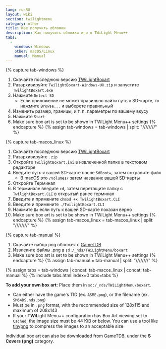 ```yaml
---
lang: ru-RU
layout: wiki
section: twilightmenu
category: other
title: Как получить обложки
description: Как получить обложки игр в TWiLight Menu++
tabs:
  - 
    windows: Windows
    other: macOS/Linux
    manual: Manual
---
```


{% capture tab-windows %}
1. Скачайте последнюю версию [TWiLightBoxart](https://github.com/KirovAir/TwilightBoxart/releases)
1. Разархивируйте `TwilightBoxart-Windows-UX.zip` и запустите `TwilightBoxart.exe`
1. Нажмите `Detect SD`
   - Если приложение не может правильно найти путь к SD-карте, то нажмите `Browse...` и выберете правильный
1. Изменить размер, границы, и т. п. параметры по вашему вкусу
1. Нажмите `Start`
1. Make sure box art is set to be shown in TWiLight Menu++ settings
{% endcapture %}
{% assign tab-windows = tab-windows | split: "////////" %}

{% capture tab-macos_linux %}
1. Скачайте последнюю версию [TWiLightBoxart](https://github.com/KirovAir/TwilightBoxart/releases)
1. Разархивируйте `.zip`
1. Откройте `TwilightBoxart.ini` в извлеченной папке в текстовом редакторе
1. Введите путь к вашей SD-карте после `SdRoot=`, затем сохраните файл
   - В macOS это `/Volumes/` затем название вашей SD-карты
1. Откройте Терминал
1. В терминале введите `cd`, затем перетащите папку с `TwilightBoxart.CLI` в открытый ранее терминал
1. Введите и примените `chmod +x TwilightBoxart.CLI`
1. Введите и примените `./TwilightBoxart.CLI`
1. Нажмите `Да` если путь к вашей SD-карте показан верно
1. Make sure box art is set to be shown in TWiLight Menu++ settings
{% endcapture %}
{% assign tab-macos_linux = tab-macos_linux | split: "////////" %}

{% capture tab-manual %}
1. Скачайте набор png обложек с [GameTDB](https://www.gametdb.com/DS/Downloads#cover_packs)
1. Извлеките файлы .png в `sd:/_nds/TWiLightMenu/boxart`
1. Make sure box art is set to be shown in TWiLight Menu++ settings
{% endcapture %}
{% assign tab-manual = tab-manual | split: "////////" %}

{% assign tabs = tab-windows | concat: tab-macos_linux | concat: tab-manual %}
{% include tabs.html index=0 tabs=tabs %}

**To add your own box art:** Place them in `sd:/_nds/TWiLightMenu/boxart`.
- Can either have the game's TID (ex. `ASME.png`), or the filename (ex. `SM64DS.nds.png`)
- Must be in `.png` format, with the recommended size of 128x115 and maximum of 208x143
- If your **TW**i**L**ight Menu++ configuration has Box Art viewing set to `Cached`, the image size must be 44 KiB or below. You can use a tool like [tinypng](https://tinypng.com/) to compress the images to an acceptable size

Individual box art can also be downloaded from GameTDB, under the **S Covers (png)** category.
